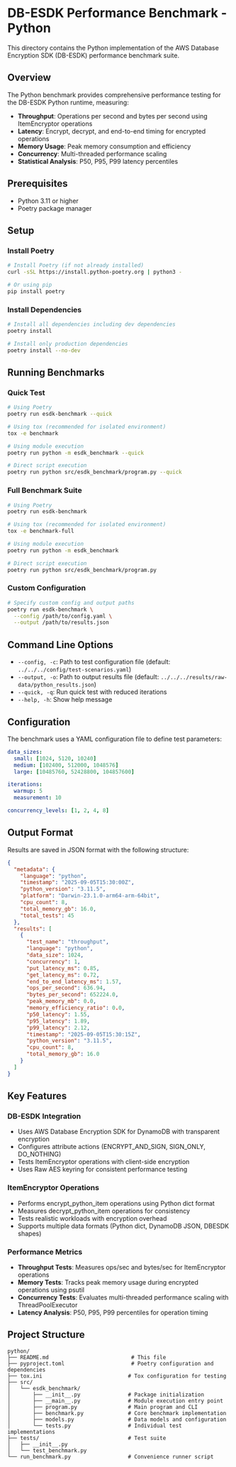 # DB-ESDK Performance Benchmark - Python

This directory contains the Python implementation of the AWS Database Encryption SDK (DB-ESDK) performance benchmark suite.

## Overview

The Python benchmark provides comprehensive performance testing for the DB-ESDK Python runtime, measuring:

- **Throughput**: Operations per second and bytes per second using ItemEncryptor operations
- **Latency**: Encrypt, decrypt, and end-to-end timing for encrypted operations
- **Memory Usage**: Peak memory consumption and efficiency
- **Concurrency**: Multi-threaded performance scaling
- **Statistical Analysis**: P50, P95, P99 latency percentiles

## Prerequisites

- Python 3.11 or higher
- Poetry package manager

## Setup

### Install Poetry

```bash
# Install Poetry (if not already installed)
curl -sSL https://install.python-poetry.org | python3 -

# Or using pip
pip install poetry
```

### Install Dependencies

```bash
# Install all dependencies including dev dependencies
poetry install

# Install only production dependencies
poetry install --no-dev
```

## Running Benchmarks

### Quick Test

```bash
# Using Poetry
poetry run esdk-benchmark --quick

# Using tox (recommended for isolated environment)
tox -e benchmark

# Using module execution
poetry run python -m esdk_benchmark --quick

# Direct script execution
poetry run python src/esdk_benchmark/program.py --quick
```

### Full Benchmark Suite

```bash
# Using Poetry
poetry run esdk-benchmark

# Using tox (recommended for isolated environment)
tox -e benchmark-full

# Using module execution
poetry run python -m esdk_benchmark

# Direct script execution
poetry run python src/esdk_benchmark/program.py
```

### Custom Configuration

```bash
# Specify custom config and output paths
poetry run esdk-benchmark \
  --config /path/to/config.yaml \
  --output /path/to/results.json
```

## Command Line Options

- `--config, -c`: Path to test configuration file (default: `../../../config/test-scenarios.yaml`)
- `--output, -o`: Path to output results file (default: `../../../results/raw-data/python_results.json`)
- `--quick, -q`: Run quick test with reduced iterations
- `--help, -h`: Show help message

## Configuration

The benchmark uses a YAML configuration file to define test parameters:

```yaml
data_sizes:
  small: [1024, 5120, 10240]
  medium: [102400, 512000, 1048576]
  large: [10485760, 52428800, 104857600]

iterations:
  warmup: 5
  measurement: 10

concurrency_levels: [1, 2, 4, 8]
```

## Output Format

Results are saved in JSON format with the following structure:

```json
{
  "metadata": {
    "language": "python",
    "timestamp": "2025-09-05T15:30:00Z",
    "python_version": "3.11.5",
    "platform": "Darwin-23.1.0-arm64-arm-64bit",
    "cpu_count": 8,
    "total_memory_gb": 16.0,
    "total_tests": 45
  },
  "results": [
    {
      "test_name": "throughput",
      "language": "python",
      "data_size": 1024,
      "concurrency": 1,
      "put_latency_ms": 0.85,
      "get_latency_ms": 0.72,
      "end_to_end_latency_ms": 1.57,
      "ops_per_second": 636.94,
      "bytes_per_second": 652224.0,
      "peak_memory_mb": 0.0,
      "memory_efficiency_ratio": 0.0,
      "p50_latency": 1.55,
      "p95_latency": 1.89,
      "p99_latency": 2.12,
      "timestamp": "2025-09-05T15:30:15Z",
      "python_version": "3.11.5",
      "cpu_count": 8,
      "total_memory_gb": 16.0
    }
  ]
}
```

## Key Features

### DB-ESDK Integration

- Uses AWS Database Encryption SDK for DynamoDB with transparent encryption
- Configures attribute actions (ENCRYPT_AND_SIGN, SIGN_ONLY, DO_NOTHING)
- Tests ItemEncryptor operations with client-side encryption
- Uses Raw AES keyring for consistent performance testing

### ItemEncryptor Operations

- Performs encrypt_python_item operations using Python dict format
- Measures decrypt_python_item operations for consistency
- Tests realistic workloads with encryption overhead
- Supports multiple data formats (Python dict, DynamoDB JSON, DBESDK shapes)

### Performance Metrics

- **Throughput Tests**: Measures ops/sec and bytes/sec for ItemEncryptor operations
- **Memory Tests**: Tracks peak memory usage during encrypted operations using psutil
- **Concurrency Tests**: Evaluates multi-threaded performance scaling with ThreadPoolExecutor
- **Latency Analysis**: P50, P95, P99 percentiles for operation timing

## Project Structure

```
python/
├── README.md                          # This file
├── pyproject.toml                     # Poetry configuration and dependencies
├── tox.ini                           # Tox configuration for testing
├── src/
│   └── esdk_benchmark/
│       ├── __init__.py               # Package initialization
│       ├── __main__.py               # Module execution entry point
│       ├── program.py                # Main program and CLI
│       ├── benchmark.py              # Core benchmark implementation
│       ├── models.py                 # Data models and configuration
│       └── tests.py                  # Individual test implementations
├── tests/                            # Test suite
│   ├── __init__.py
│   └── test_benchmark.py
└── run_benchmark.py                  # Convenience runner script
```
